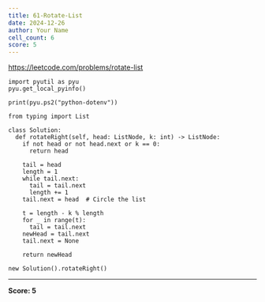 ```yaml
---
title: 61-Rotate-List
date: 2024-12-26
author: Your Name
cell_count: 6
score: 5
---
```


https://leetcode.com/problems/rotate-list


```
import pyutil as pyu
pyu.get_local_pyinfo()
```


```
print(pyu.ps2("python-dotenv"))
```


```
from typing import List
```


```
class Solution:
  def rotateRight(self, head: ListNode, k: int) -> ListNode:
    if not head or not head.next or k == 0:
      return head

    tail = head
    length = 1
    while tail.next:
      tail = tail.next
      length += 1
    tail.next = head  # Circle the list

    t = length - k % length
    for _ in range(t):
      tail = tail.next
    newHead = tail.next
    tail.next = None

    return newHead
```


```
new Solution().rotateRight()
```


---
**Score: 5**
